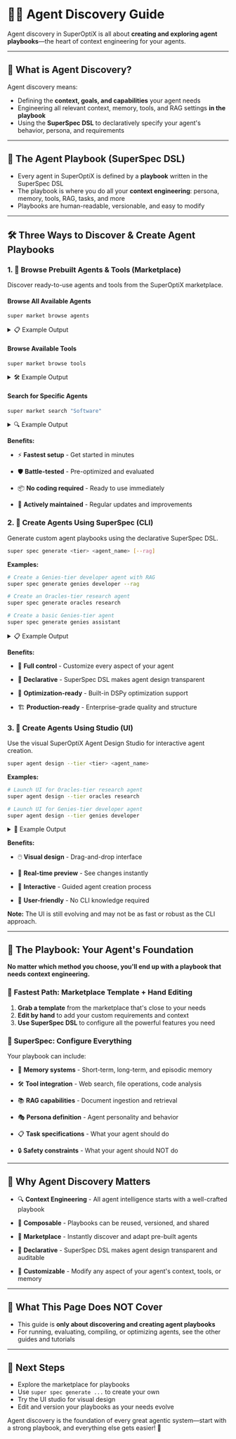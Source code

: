 # 🕵️‍♂️ Agent Discovery Guide

Agent discovery in SuperOptiX is all about **creating and exploring agent playbooks**—the heart of context engineering for your agents.

---

## 🧠 What is Agent Discovery?

Agent discovery means:
- Defining the **context, goals, and capabilities** your agent needs
- Engineering all relevant context, memory, tools, and RAG settings **in the playbook**
- Using the **SuperSpec DSL** to declaratively specify your agent's behavior, persona, and requirements

---

## 📒 The Agent Playbook (SuperSpec DSL)

- Every agent in SuperOptiX is defined by a **playbook** written in the SuperSpec DSL
- The playbook is where you do all your **context engineering**: persona, memory, tools, RAG, tasks, and more
- Playbooks are human-readable, versionable, and easy to modify

---

## 🛠️ Three Ways to Discover & Create Agent Playbooks

### 1. 🏪 **Browse Prebuilt Agents & Tools (Marketplace)**

Discover ready-to-use agents and tools from the SuperOptiX marketplace.

#### Browse All Available Agents
```bash
super market browse agents
```

<details>
<summary>📋 Example Output</summary>

```
🤖 Marketplace: Agents
══════════════════════════════════════════════════

📊 Available Industries (22):
 • Agriculture Food     • Consulting         • Demo            
 • Education            • Energy Utilities   • Finance         
 • Gaming Sports        • Government Public  • Healthcare      
 • Hospitality Tourism  • Huggingface Demo   • Human Resources 
 • Legal                • Manufacturing      • Marketing       
 • Media Entertainment  • Mlx Demo           • Real Estate     
 • Retail               • Software           • Testing         
 • Transportation                                              

                                                             📋 Available Pre-built Agents                                                             
┏━━━━━━━━━━━━━━━━━━━━━┳━━━━━━━━━━━━━━━━━━━━━━━━━━━━━━━━━━━━━┳━━━━━━━━━━━━━━━━━━━━━━━━━━━━━━━━┳━━━━━━━━━┳━━━━━━━━━━━━━┳━━━━━━━━━━━━━━━━━━━━━━━━━━━━━━━━┓
┃ Industry            ┃ Name                                ┃ ID                             ┃ Level   ┃ Type        ┃ Playbook Ref                   ┃
┡━━━━━━━━━━━━━━━━━━━━━╇━━━━━━━━━━━━━━━━━━━━━━━━━━━━━━━━━━━━━╇━━━━━━━━━━━━━━━━━━━━━━━━━━━━━━━━╇━━━━━━━━━╇━━━━━━━━━━━━━╇━━━━━━━━━━━━━━━━━━━━━━━━━━━━━━━━┩
│ Software            │ Developer Assistant                 │ developer                      │ oracles │ Supervised  │ developer                      │
│ Software            │ DevOps Engineer Assistant           │ devops_engineer                │ oracles │ Supervised  │ devops_engineer                │
│ Software            │ Lightweight Developer Assistant     │ lightweight-developer          │ oracles │ Autonomous  │ lightweight_developer          │
│ Software            │ Performance Engineer Assistant      │ performance_engineer           │ oracles │ Supervised  │ performance_engineer           │
│ Software            │ Product Owner Assistant             │ product_owner                  │ oracles │ Supervised  │ product_owner                  │
│ Software            │ QA Engineer Assistant               │ qa_engineer                    │ oracles │ Supervised  │ qa_engineer                    │
│ Software            │ Scrum Master Assistant              │ scrum_master                   │ oracles │ Supervised  │ scrum_master                   │
│ Software            │ Security Engineer Assistant         │ security_engineer              │ oracles │ Supervised  │ security_engineer              │
│ Software            │ System Architect Assistant          │ system_architect               │ oracles │ Supervised  │ system_architect               │
│ Software            │ Technical Writer Assistant          │ technical_writer               │ oracles │ Supervised  │ technical_writer               │
└─────────────────────┴─────────────────────────────────────┴────────────────────────────────┴─────────┴─────────────┴────────────────────────────────┘

✅ Found 119 pre-built agent(s)

🚀 Next Steps:
   super agent pull <playbook_ref>           - Add an agent to your project
   super agent list --pre-built --industry <name> - Filter by industry
   super agent design                        - Create a custom agent

💡 Example: super agent pull developer
```

</details>

#### Browse Available Tools
```bash
super market browse tools
```

<details>
<summary>🛠️ Example Output</summary>

```
🛠️ Marketplace: Tools
══════════════════════════════════════════════════
📂 Available Categories (3):
 • Core (6)  • Development (9)  • Data (1) 

                                                              🛠️ Available Tools                                                              
┏━━━━━━━━━━━━━━━━━━━━━┳━━━━━━━━━━━━━┳━━━━━━━━━━━━━━━━━━━━━━━━━━━━━━━━━━━━━━━━━━━━━━━━━━━━━━━┳━━━━━━━━━━━━┳━━━━━━━━━━━━━━━━━━━━━━━━━━━━━━━━━━┓
┃ Name                ┃ Category    ┃ Description                                           ┃ Industry   ┃ Tags                             ┃
┡━━━━━━━━━━━━━━━━━━━━━╇━━━━━━━━━━━━━╇━━━━━━━━━━━━━━━━━━━━━━━━━━━━━━━━━━━━━━━━━━━━━━━━━━━━━━━╇━━━━━━━━━━━━╇━━━━━━━━━━━━━━━━━━━━━━━━━━━━━━━━━━┩
│ web_search          │ Core        │ Search the web for information using various searc... │ General    │ search, web, research            │
│ calculator          │ Core        │ Perform safe mathematical calculations and express... │ General    │ math, calculation, arithmetic    │
│ file_reader         │ Core        │ Read and process text files with safety restrictio... │ General    │ file, text, io                   │
│ datetime            │ Core        │ Get current time and format dates between differen... │ General    │ time, date, formatting           │
│ text_analyzer       │ Core        │ Analyze text for statistics, readability, and basi... │ General    │ text, analysis, nlp              │
│ json_processor      │ Core        │ Parse JSON and extract specific fields using dot n... │ General    │ json, parsing, data              │
│ code_formatter      │ Development │ Format code with basic syntax highlighting and str... │ Technology │ code, formatting, development    │
│ data_processor      │ Data        │ Process and analyze CSV data with various operatio... │ General    │ data, csv, analysis              │
│ git_analyzer        │ Development │ Analyze Git commit messages for best practices and... │ Technology │ git, version-control, commits    │
│ api_tester          │ Development │ Validate and analyze API responses for structure a... │ Technology │ api, testing, validation         │
│ database_query      │ Development │ Validate SQL queries for syntax and security issue... │ Technology │ sql, database, security          │
│ version_checker     │ Development │ Compare semantic versions and determine relationsh... │ Technology │ versioning, semver, comparison   │
│ dependency_analyzer │ Development │ Analyze package dependencies for security and upda... │ Technology │ dependencies, security, packages │
│ code_reviewer       │ Development │ Perform automated code review and quality analysis    │ Technology │ code-review, quality, analysis   │
│ test_coverage       │ Development │ Analyze test coverage reports and provide recommen... │ Technology │ testing, coverage, quality       │
│ docker_helper       │ Development │ Validate Dockerfiles for best practices and optimi... │ Technology │ docker, containers, devops       │
└─────────────────────┴─────────────┴───────────────────────────────────────────────────────┴────────────┴──────────────────────────────────┘

✅ Found 16 tool(s)
```

</details>

#### Search for Specific Agents
```bash
super market search "Software"
```

<details>
<summary>🔍 Example Output</summary>

```
🔍 Marketplace Search: 'Software'
════════════════════════════════════════════════════════════
✅ Found 10 result(s)

🤖 Agents
┏━━━━━━━━━━━━━━━━━━━━━━━━━━━━━━━━━┳━━━━━━━━━━┳━━━━━━━━━━━━┳━━━━━━━━━━━━━━━━━━━━━━━━━━━━━━━━━━━━━━━━━━━━━━━━━━━━━━━┓
┃ Name                            ┃ Industry ┃ Type       ┃ Install                                               ┃
┡━━━━━━━━━━━━━━━━━━━━━━━━━━━━━━━━━╇━━━━━━━━━━╇━━━━━━━━━━━━╇━━━━━━━━━━━━━━━━━━━━━━━━━━━━━━━━━━━━━━━━━━━━━━━━━━━━━━━┩
│ System Architect Assistant      │ Software │ Supervised │ super marketplace install agent system_architect      │
│ Product Owner Assistant         │ Software │ Supervised │ super marketplace install agent product_owner         │
│ Lightweight Developer Assistant │ Software │ Autonomous │ super marketplace install agent lightweight_developer │
│ Developer Assistant             │ Software │ Supervised │ super marketplace install agent developer             │
│ Scrum Master Assistant          │ Software │ Supervised │ super marketplace install agent scrum_master          │
└─────────────────────────────────┴──────────┴────────────┴───────────────────────────────────────────────────────┘
... and 5 more agents
```

</details>

**Benefits:**

- ⚡ **Fastest setup** - Get started in minutes

- 🛡️ **Battle-tested** - Pre-optimized and evaluated

- 📦 **No coding required** - Ready to use immediately

- 🔄 **Actively maintained** - Regular updates and improvements

### 2. 📜 **Create Agents Using SuperSpec (CLI)**

Generate custom agent playbooks using the declarative SuperSpec DSL.

```bash
super spec generate <tier> <agent_name> [--rag]
```

**Examples:**
```bash
# Create a Genies-tier developer agent with RAG
super spec generate genies developer --rag

# Create an Oracles-tier research agent
super spec generate oracles research

# Create a basic Genies-tier agent
super spec generate genies assistant
```

<details>
<summary>📋 Example Output</summary>

```
📁 Using SuperOptiX project structure: demo_agent_discovery/agents/developer/playbook/developer_playbook.yaml
✅ Generated genies agent playbook: /Users/super/agentic/SuperOptiX/demo_agent_discovery/agents/developer/playbook/developer_playbook.yaml
📋 Agent: Developer (Tier: genies)
🏷️  Namespace: software
⚡ Features: memory, tools, agentflow
```

</details>

**Benefits:**

- 🎯 **Full control** - Customize every aspect of your agent

- 📝 **Declarative** - SuperSpec DSL makes agent design transparent

- 🔧 **Optimization-ready** - Built-in DSPy optimization support

- 🏗️ **Production-ready** - Enterprise-grade quality and structure

### 3. 🎨 **Create Agents Using Studio (UI)**

Use the visual SuperOptiX Agent Design Studio for interactive agent creation.

```bash
super agent design --tier <tier> <agent_name>
```

**Examples:**
```bash
# Launch UI for Oracles-tier research agent
super agent design --tier oracles research

# Launch UI for Genies-tier developer agent
super agent design --tier genies developer
```

<details>
<summary>🎨 Example Output</summary>

```
╭────────────────────────────────────────────────────────────────────── 🎨 Agent Design Studio ───────────────────────────────────────────────────────────────────────╮
│ 🚀 super Agent Designer                                                                                                                                             │
│                                                                                                                                                                     │
│ Agent: RESEARCH                                                                                                                                                     │
│ Tier: Oracles                                                                                                                                                       │
│ └── UI: http://localhost:8501                                                                                                                                       │
│                                                                                                                                                                     │
│ Starting designer... Use Ctrl+C to stop when done.                                                                                                                  │
╰─────────────────────────────────────────────────────────────────────────────────────────────────────────────────────────────────────────────────────────────────────╯
Waiting for designer UI to launch...
✅ Designer UI is ready!
🌐 Visit: http://localhost:8501

Designer is running. Press Ctrl+C here to stop the server.
```

</details>

**Benefits:**

- 🖱️ **Visual design** - Drag-and-drop interface

- 🔄 **Real-time preview** - See changes instantly

- 🎯 **Interactive** - Guided agent creation process

- 📱 **User-friendly** - No CLI knowledge required

**Note:** The UI is still evolving and may not be as fast or robust as the CLI approach.

---

## 🎯 **The Playbook: Your Agent's Foundation**

**No matter which method you choose, you'll end up with a playbook that needs context engineering.**

### 🚀 **Fastest Path: Marketplace Template + Hand Editing**

1. **Grab a template** from the marketplace that's close to your needs
2. **Edit by hand** to add your custom requirements and context
3. **Use SuperSpec DSL** to configure all the powerful features you need

### 🔧 **SuperSpec: Configure Everything**

Your playbook can include:

- 🧠 **Memory systems** - Short-term, long-term, and episodic memory

- 🛠️ **Tool integration** - Web search, file operations, code analysis

- 📚 **RAG capabilities** - Document ingestion and retrieval

- 🎭 **Persona definition** - Agent personality and behavior

- 📋 **Task specifications** - What your agent should do

- 🔒 **Safety constraints** - What your agent should NOT do

---

## 🌟 Why Agent Discovery Matters

- 🔍 **Context Engineering** - All agent intelligence starts with a well-crafted playbook

- 🧩 **Composable** - Playbooks can be reused, versioned, and shared

- 🏪 **Marketplace** - Instantly discover and adapt pre-built agents

- 📝 **Declarative** - SuperSpec DSL makes agent design transparent and auditable

- 🚀 **Customizable** - Modify any aspect of your agent's context, tools, or memory

---

## 🚫 What This Page Does NOT Cover

- This guide is **only about discovering and creating agent playbooks**
- For running, evaluating, compiling, or optimizing agents, see the other guides and tutorials

---

## 🎯 Next Steps

- Explore the marketplace for playbooks
- Use `super spec generate ...` to create your own
- Try the UI studio for visual design
- Edit and version your playbooks as your needs evolve

Agent discovery is the foundation of every great agentic system—start with a strong playbook, and everything else gets easier! 🚀 
